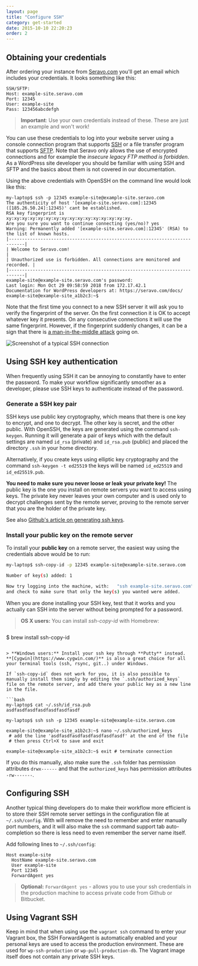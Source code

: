 ```yaml
---
layout: page
title: "Configure SSH"
category: get-started
date: 2015-10-10 22:20:23
order: 2
---
```


## Obtaining your credentials

After ordering your instance from [Seravo.com](https://seravo.com/) you'll get an email which includes your credentials. It looks something like this:

    SSH/SFTP:
    Host: example-site.seravo.com
    Port: 12345
    User: example-site
    Pass: 123456abcdefgh

> **Important**: Use your own credentials instead of these. These are just an example and won't work!

You can use these credentials to log into your website server using a console connection program that supports [SSH](https://en.wikipedia.org/wiki/Secure_Shell) or a file transfer program that supports [SFTP](https://en.wikipedia.org/wiki/SSH_File_Transfer_Protocol). Note that Seravo only allows the use of encrypted connections and for example the *insecure legacy FTP method is forbidden*. As a WordPress site developer you should be familiar with using SSH and SFTP and the basics about them is not covered in our documentation.

Using the above credentials with OpenSSH on the command line would look like this:

```
my-laptop$ ssh -p 12345 example-site@example-site.seravo.com
The authenticity of host '[example-site.seravo.com]:12345 ([185.26.50.24]:12345)' cant be established.
RSA key fingerprint is xy:xy:xy:xy:xy:xy:xy:xy:xy:xy:xy:xy:xy:xy:xy:xy.
Are you sure you want to continue connecting (yes/no)? yes
Warning: Permanently added '[example-site.seravo.com]:12345' (RSA) to the list of known hosts.
|----------------------------------------------------------------------------|
| Welcome to Seravo.com!                                                     |
| Unauthorized use is forbidden. All connections are monitored and recorded. |
|----------------------------------------------------------------------------|
example-site@example-site.seravo.com's password:
Last login: Mon Oct 29 09:58:59 2018 from 172.17.42.1
Documentation for WordPress developers at: https://seravo.com/docs/
example-site@example-site_a1b2c3:~$
```

Note that the first time you connect to a new SSH server it will ask you to verify the fingerprint of the server. On the first connection it is OK to accept whatever key it presents. On any consecutive connections it will use the same fingerprint. However, if the fingerprint suddenly changes, it can be a sign that there is [a man-in-the-middle attack](https://en.wikipedia.org/wiki/Man-in-the-middle_attack) going on.

![Screenshot of a typical SSH connection]({{site.baseurl}}/images/ssh-console.png)

## Using SSH key authentication

When frequently using SSH it can be annoying to constantly have to enter the password. To make your workflow significantly smoother as a developer, please use SSH keys to authenticate instead of the password.

### Generate a SSH key pair

SSH keys use public key cryptography, which means that there is one key to encrypt, and one to decrypt. The other key is secret, and the other public. With OpenSSH, the keys are generated using the command `ssh-keygen`. Running it will generate a pair of keys which with the default settings are named `id_rsa` (private) and `id_rsa.pub` (public) and placed the directory `.ssh` in your home directory.

Alternatively, if you create keys using elliptic key cryptography and the command `ssh-keygen -t ed25519` the keys will be named `id_ed25519` and `id_ed25519.pub`.

**You need to make sure you never loose or leak your private key!** The public key is the one you install on remote servers you want to access using keys. The private key never leaves your own computer and is used only to decrypt challenges sent by the remote server, proving to the remote server that you are the holder of the private key.

See also [Github's article on generating ssh keys](https://help.github.com/articles/generating-ssh-keys/).

### Install your public key on the remote server

To install your **public key** on a remote server, the easiest way using the credentials above would be to run:

```bash
my-laptop$ ssh-copy-id -p 12345 example-site@example-site.seravo.com

Number of key(s) added: 1

Now try logging into the machine, with:   "ssh example-site.seravo.com"
and check to make sure that only the key(s) you wanted were added.
```

When you are done installing your SSH key, test that it works and you actually can SSH into the server without being prompted for a password.

> **OS X users:** You can install *ssh-copy-id* with Homebrew:
>```bash
$ brew install ssh-copy-id
```

> **Windows users:** Install your ssh key through **Putty** instead. **[Cygwin](https://www.cygwin.com/)** is also a great choice for all your terminal tools (ssh, rsync, git..) under Windows.

If `ssh-copy-id` does not work for you, it is also possible to manually install them simply by editing the `.ssh/authorized_keys` file on the remote server, and add there your public key as a new line in the file.

```bash
my-laptop$ cat ~/.ssh/id_rsa.pub
asdfasdfasdfasdfasdfasdfasdf

my-laptop$ ssh ssh -p 12345 example-site@example-site.seravo.com

example-site@example-site_a1b2c3:~$ nano ~/.ssh/authorized_keys
 # add the line 'asdfasdfasdfasdfasdfasdfasdf' at the end of the file
 # then press Ctrl+X to save and exit

example-site@example-site_a1b2c3:~$ exit # terminate connection
```

If you do this manually, also make sure the `.ssh` folder has permission attributes `drwx------` and that the `authorized_keys` has permission attributes `-rw-------`.

## Configuring SSH

Another typical thing developers do to make their workflow more efficient is to store their SSH remote server settings in the configuration file at `~/.ssh/config`. With will remove the need to remember and enter manually port numbers, and it will also make the `ssh` command support tab auto-completion so there is less need to even remember the server name itself.

Add following lines to `~/.ssh/config`:

    Host example-site
      HostName example-site.seravo.com
      User example-site
      Port 12345
      ForwardAgent yes

> **Optional:** ```ForwardAgent yes``` - allows you to use your ssh credentials in the production machine to access private code from Github or Bitbucket.

## Using Vagrant SSH

Keep in mind that when using use the `vagrant ssh` command to enter your Vagrant box, the SSH ForwardAgent is automatically enabled and your personal keys are used to access the production environment. These are used for `wp-ssh-production` or `wp-pull-production-db`. The Vagrant image itself does not contain any private SSH keys.

